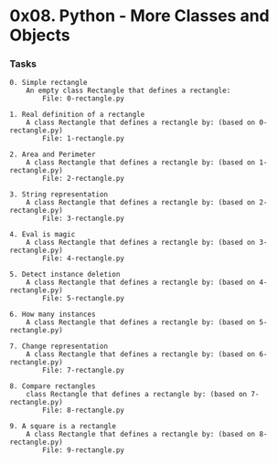 # 0x08. Python - More Classes and Objects

### Tasks
    0. Simple rectangle
        An empty class Rectangle that defines a rectangle:
            File: 0-rectangle.py

    1. Real definition of a rectangle
        A class Rectangle that defines a rectangle by: (based on 0-rectangle.py)
            File: 1-rectangle.py

    2. Area and Perimeter
        A class Rectangle that defines a rectangle by: (based on 1-rectangle.py)
            File: 2-rectangle.py

    3. String representation
        A class Rectangle that defines a rectangle by: (based on 2-rectangle.py)
            File: 3-rectangle.py

    4. Eval is magic
        A class Rectangle that defines a rectangle by: (based on 3-rectangle.py)
            File: 4-rectangle.py
    
    5. Detect instance deletion
        A class Rectangle that defines a rectangle by: (based on 4-rectangle.py)
            File: 5-rectangle.py

    6. How many instances
        A class Rectangle that defines a rectangle by: (based on 5-rectangle.py)

    7. Change representation
        A class Rectangle that defines a rectangle by: (based on 6-rectangle.py)
            File: 7-rectangle.py

    8. Compare rectangles
        class Rectangle that defines a rectangle by: (based on 7-rectangle.py)
            File: 8-rectangle.py

    9. A square is a rectangle
        A class Rectangle that defines a rectangle by: (based on 8-rectangle.py)
            File: 9-rectangle.py
